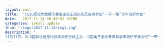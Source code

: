 ```yaml
---
layout: post
title:  "CSIG视觉大数据专委会主任王亮研究员在京参加“一带一路”青年创新大会"
date:   2017-11-14 09:40:02 +0700
categories: jekyll update
thum: "/imgs/2017-11-14/img1.png"
description: "
11月11日，由中国科协信息科技学会联合体主办、中国电子学会青年科学家俱乐部承办的“一带一路”青年创新大会在北京召开，“一带一路”沿线国家的院士、专家围绕“丝路之约、信息筑梦”的主题做了精彩的报告。中国科协党组成员、书记处书记项昌乐，中国电子学会青年科学家俱乐部顾问团郭桂荣院士，倪光南院士，戴浩院士，俄罗斯Ruslan L.院士，加拿大工程院Ke Wu院士，中国电子学会青年科学家俱乐部指导委员会顾问、教育部原副部长鲁昕女士，原总参通信部副部长杨千里，以及澳大利亚、保加利亚、斯里兰卡、马来西亚、印度等 “"
---
```


<script>
(function(){
	if(window.event)
  		window.event.returnValue = false;
	window.location.href='https://mp.weixin.qq.com/s/Us0KKAV0mUsRIXkxexqu6g';
})();
</script>
